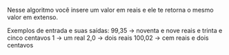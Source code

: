 Nesse algoritmo você insere um valor em reais e ele te retorna o mesmo valor em extenso.

Exemplos de entrada e suas saídas: 
99,35 -> noventa e nove reais e trinta e cinco centavos
1 -> um real
2,0 -> dois reais
100,02 -> cem reais e dois centavos
